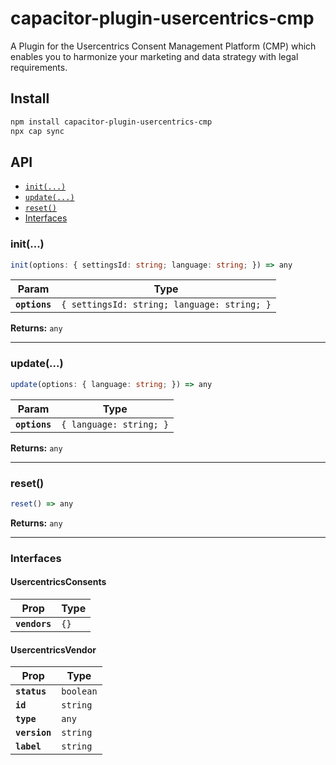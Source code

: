 # capacitor-plugin-usercentrics-cmp

A Plugin for the Usercentrics Consent Management Platform (CMP) which enables you to harmonize your marketing and data strategy with legal requirements.

## Install

```bash
npm install capacitor-plugin-usercentrics-cmp
npx cap sync
```

## API

<docgen-index>

* [`init(...)`](#init)
* [`update(...)`](#update)
* [`reset()`](#reset)
* [Interfaces](#interfaces)

</docgen-index>

<docgen-api>
<!--Update the source file JSDoc comments and rerun docgen to update the docs below-->

### init(...)

```typescript
init(options: { settingsId: string; language: string; }) => any
```

| Param         | Type                                                   |
| ------------- | ------------------------------------------------------ |
| **`options`** | <code>{ settingsId: string; language: string; }</code> |

**Returns:** <code>any</code>

--------------------


### update(...)

```typescript
update(options: { language: string; }) => any
```

| Param         | Type                               |
| ------------- | ---------------------------------- |
| **`options`** | <code>{ language: string; }</code> |

**Returns:** <code>any</code>

--------------------


### reset()

```typescript
reset() => any
```

**Returns:** <code>any</code>

--------------------


### Interfaces


#### UsercentricsConsents

| Prop          | Type            |
| ------------- | --------------- |
| **`vendors`** | <code>{}</code> |


#### UsercentricsVendor

| Prop          | Type                 |
| ------------- | -------------------- |
| **`status`**  | <code>boolean</code> |
| **`id`**      | <code>string</code>  |
| **`type`**    | <code>any</code>     |
| **`version`** | <code>string</code>  |
| **`label`**   | <code>string</code>  |

</docgen-api>
